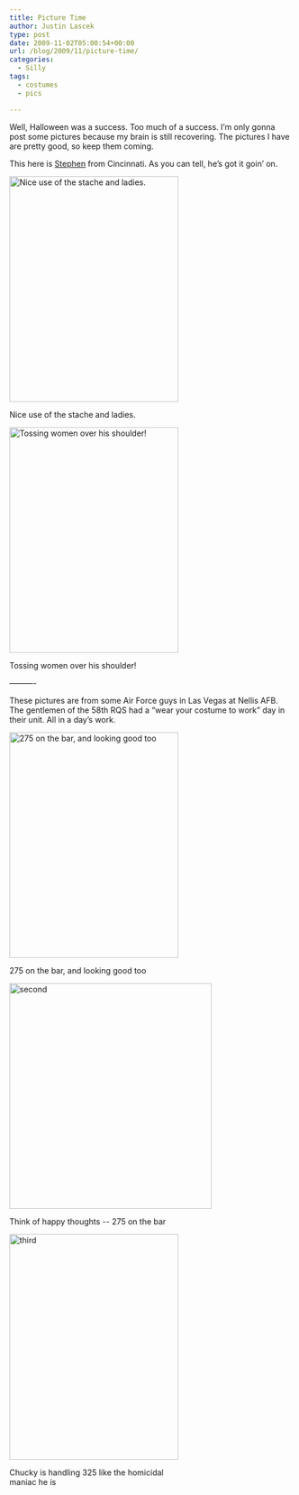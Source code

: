 ```yaml
---
title: Picture Time
author: Justin Lascek
type: post
date: 2009-11-02T05:00:54+00:00
url: /blog/2009/11/picture-time/
categories:
  - Silly
tags:
  - costumes
  - pics

---
```

Well, Halloween was a success. Too much of a success. I’m only gonna post some pictures because my brain is still recovering. The pictures I have are pretty good, so keep them coming.
  

  
This here is [Stephen][1] from Cincinnati. As you can tell, he’s got it goin’ on.
  

  


<div id="attachment_610" style="width: 310px" class="wp-caption aligncenter">
  <img aria-describedby="caption-attachment-610" data-attachment-id="610" data-permalink="/blog/2009/11/picture-time/4063443540_62e892e470/" data-orig-file="/2009/11/4063443540_62e892e470.jpg" data-orig-size="375,500" data-comments-opened="1" data-image-meta="{&quot;aperture&quot;:&quot;0&quot;,&quot;credit&quot;:&quot;&quot;,&quot;camera&quot;:&quot;&quot;,&quot;caption&quot;:&quot;&quot;,&quot;created_timestamp&quot;:&quot;0&quot;,&quot;copyright&quot;:&quot;&quot;,&quot;focal_length&quot;:&quot;0&quot;,&quot;iso&quot;:&quot;0&quot;,&quot;shutter_speed&quot;:&quot;0&quot;,&quot;title&quot;:&quot;&quot;}" data-image-title="4063443540_62e892e470" data-image-description="" data-medium-file="/2009/11/4063443540_62e892e470-300x400.jpg" data-large-file="/2009/11/4063443540_62e892e470.jpg" class="size-medium wp-image-610" src="/2009/11/4063443540_62e892e470-300x400.jpg" alt="Nice use of the stache and ladies." width="300" height="400" srcset="/2009/11/4063443540_62e892e470-300x400.jpg 300w, /2009/11/4063443540_62e892e470.jpg 375w" sizes="(max-width: 300px) 100vw, 300px" />
  
  <p id="caption-attachment-610" class="wp-caption-text">
    Nice use of the stache and ladies.
  </p>
</div>


  

  


<div id="attachment_612" style="width: 310px" class="wp-caption aligncenter">
  <img aria-describedby="caption-attachment-612" data-attachment-id="612" data-permalink="/blog/2009/11/picture-time/4062698215_e8737ff71a-2/" data-orig-file="/2009/11/4062698215_e8737ff71a1.jpg" data-orig-size="375,500" data-comments-opened="1" data-image-meta="{&quot;aperture&quot;:&quot;0&quot;,&quot;credit&quot;:&quot;&quot;,&quot;camera&quot;:&quot;&quot;,&quot;caption&quot;:&quot;&quot;,&quot;created_timestamp&quot;:&quot;0&quot;,&quot;copyright&quot;:&quot;&quot;,&quot;focal_length&quot;:&quot;0&quot;,&quot;iso&quot;:&quot;0&quot;,&quot;shutter_speed&quot;:&quot;0&quot;,&quot;title&quot;:&quot;&quot;}" data-image-title="4062698215_e8737ff71a" data-image-description="" data-medium-file="/2009/11/4062698215_e8737ff71a1-300x400.jpg" data-large-file="/2009/11/4062698215_e8737ff71a1.jpg" class="size-medium wp-image-612" src="/2009/11/4062698215_e8737ff71a1-300x400.jpg" alt="Tossing women over his shoulder!" width="300" height="400" srcset="/2009/11/4062698215_e8737ff71a1-300x400.jpg 300w, /2009/11/4062698215_e8737ff71a1.jpg 375w" sizes="(max-width: 300px) 100vw, 300px" />
  
  <p id="caption-attachment-612" class="wp-caption-text">
    Tossing women over his shoulder!
  </p>
</div>


  

  
&#8212;&#8212;&#8212;-
  

  
These pictures are from some Air Force guys in Las Vegas at Nellis AFB. The gentlemen of the 58th RQS had a &#8220;wear your costume to work&#8221; day in their unit. All in a day&rsquo;s work.
  

  


<div id="attachment_613" style="width: 310px" class="wp-caption aligncenter">
  <img aria-describedby="caption-attachment-613" data-attachment-id="613" data-permalink="/blog/2009/11/picture-time/first/" data-orig-file="/2009/11/first.jpg" data-orig-size="1536,2048" data-comments-opened="1" data-image-meta="{&quot;aperture&quot;:&quot;2.8&quot;,&quot;credit&quot;:&quot;&quot;,&quot;camera&quot;:&quot;iPhone 3GS&quot;,&quot;caption&quot;:&quot;&quot;,&quot;created_timestamp&quot;:&quot;1256914558&quot;,&quot;copyright&quot;:&quot;&quot;,&quot;focal_length&quot;:&quot;3.85&quot;,&quot;iso&quot;:&quot;85&quot;,&quot;shutter_speed&quot;:&quot;0.00833333333333&quot;,&quot;title&quot;:&quot;&quot;}" data-image-title="first" data-image-description="" data-medium-file="/2009/11/first-300x400.jpg" data-large-file="/2009/11/first-768x1024.jpg" class="size-medium wp-image-613" src="/2009/11/first-300x400.jpg" alt="275 on the bar, and looking good too" width="300" height="400" srcset="/2009/11/first-300x400.jpg 300w, /2009/11/first-768x1024.jpg 768w, /2009/11/first.jpg 1536w" sizes="(max-width: 300px) 100vw, 300px" />
  
  <p id="caption-attachment-613" class="wp-caption-text">
    275 on the bar, and looking good too
  </p>
</div>


  

  


<div id="attachment_614" style="width: 369px" class="wp-caption aligncenter">
  <img aria-describedby="caption-attachment-614" data-attachment-id="614" data-permalink="/blog/2009/11/picture-time/second/" data-orig-file="/2009/11/second.jpg" data-orig-size="1536,1709" data-comments-opened="1" data-image-meta="{&quot;aperture&quot;:&quot;2.8&quot;,&quot;credit&quot;:&quot;&quot;,&quot;camera&quot;:&quot;iPhone 3GS&quot;,&quot;caption&quot;:&quot;&quot;,&quot;created_timestamp&quot;:&quot;1256907558&quot;,&quot;copyright&quot;:&quot;&quot;,&quot;focal_length&quot;:&quot;3.85&quot;,&quot;iso&quot;:&quot;70&quot;,&quot;shutter_speed&quot;:&quot;0.00434782608696&quot;,&quot;title&quot;:&quot;&quot;}" data-image-title="second" data-image-description="" data-medium-file="/2009/11/second-359x400.jpg" data-large-file="/2009/11/second-920x1024.jpg" class="size-medium wp-image-614" src="/2009/11/second-359x400.jpg" alt="second" width="359" height="400" srcset="/2009/11/second-359x400.jpg 359w, /2009/11/second-920x1024.jpg 920w, /2009/11/second.jpg 1536w" sizes="(max-width: 359px) 100vw, 359px" />
  
  <p id="caption-attachment-614" class="wp-caption-text">
    Think of happy thoughts -- 275 on the bar
  </p>
</div>


  

  


<div id="attachment_615" style="width: 310px" class="wp-caption aligncenter">
  <img aria-describedby="caption-attachment-615" data-attachment-id="615" data-permalink="/blog/2009/11/picture-time/third/" data-orig-file="/2009/11/third.jpg" data-orig-size="1536,2048" data-comments-opened="1" data-image-meta="{&quot;aperture&quot;:&quot;2.8&quot;,&quot;credit&quot;:&quot;&quot;,&quot;camera&quot;:&quot;iPhone 3GS&quot;,&quot;caption&quot;:&quot;&quot;,&quot;created_timestamp&quot;:&quot;1256907787&quot;,&quot;copyright&quot;:&quot;&quot;,&quot;focal_length&quot;:&quot;3.85&quot;,&quot;iso&quot;:&quot;89&quot;,&quot;shutter_speed&quot;:&quot;0.00833333333333&quot;,&quot;title&quot;:&quot;&quot;}" data-image-title="third" data-image-description="" data-medium-file="/2009/11/third-300x400.jpg" data-large-file="/2009/11/third-768x1024.jpg" class="size-medium wp-image-615" src="/2009/11/third-300x400.jpg" alt="third" width="300" height="400" srcset="/2009/11/third-300x400.jpg 300w, /2009/11/third-768x1024.jpg 768w, /2009/11/third.jpg 1536w" sizes="(max-width: 300px) 100vw, 300px" />
  
  <p id="caption-attachment-615" class="wp-caption-text">
    Chucky is handling 325 like the homicidal maniac he is
  </p>
</div>

 [1]: http://crossfitnasti.wordpress.com/
